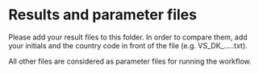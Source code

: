 # Results and parameter files
Please add your result files to this folder. In order to compare them, add your initials and the country code in front of the file (e.g. VS_DK_.....txt).

All other files are considered as parameter files for running the workflow. 
